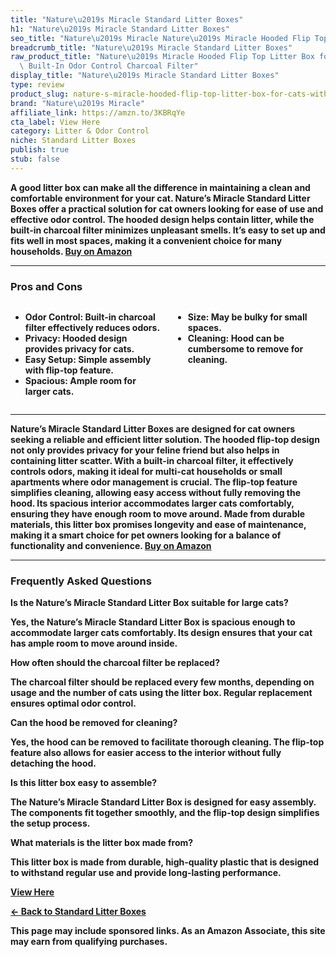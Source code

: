 ```yaml
---
title: "Nature\u2019s Miracle Standard Litter Boxes"
h1: "Nature\u2019s Miracle Standard Litter Boxes"
seo_title: "Nature\u2019s Miracle Nature\u2019s Miracle Hooded Flip Top Litter\u2026"
breadcrumb_title: "Nature\u2019s Miracle Standard Litter Boxes"
raw_product_title: "Nature\u2019s Miracle Hooded Flip Top Litter Box for Cats, With\
  \ Built-In Odor Control Charcoal Filter"
display_title: "Nature\u2019s Miracle Standard Litter Boxes"
type: review
product_slug: nature-s-miracle-hooded-flip-top-litter-box-for-cats-with-built-in-odor-3e5ae18f
brand: "Nature\u2019s Miracle"
affiliate_link: https://amzn.to/3KBRqYe
cta_label: View Here
category: Litter & Odor Control
niche: Standard Litter Boxes
publish: true
stub: false
---
```


<div id="intro" class="full-width">
  <p><strong>A good litter box can make all the difference in maintaining a clean and comfortable environment for your cat. Nature’s Miracle Standard Litter Boxes offer a practical solution for cat owners looking for ease of use and effective odor control. The hooded design helps contain litter, while the built-in charcoal filter minimizes unpleasant smells. It’s easy to set up and fits well in most spaces, making it a convenient choice for many households. <a href="https://amzn.to/3KBRqYe" rel="nofollow sponsored noopener" target="_blank"><strong>Buy on Amazon</strong></a></p>
</div>

<hr />
<h3 id="pros-cons">Pros and Cons</h3>
<div class="pc-grid" style="display:grid;grid-template-columns:1fr 1fr;gap:16px;">
  <ul>
    <li><strong>Odor Control:</strong> Built-in charcoal filter effectively reduces odors.</li>
    <li><strong>Privacy:</strong> Hooded design provides privacy for cats.</li>
    <li><strong>Easy Setup:</strong> Simple assembly with flip-top feature.</li>
    <li><strong>Spacious:</strong> Ample room for larger cats.</li>
  </ul>
  <ul>
    <li><strong>Size:</strong> May be bulky for small spaces.</li>
    <li><strong>Cleaning:</strong> Hood can be cumbersome to remove for cleaning.</li>
  </ul>
</div>
<hr />

<div class="full-width">
  <p>Nature’s Miracle Standard Litter Boxes are designed for cat owners seeking a reliable and efficient litter solution. The hooded flip-top design not only provides privacy for your feline friend but also helps in containing litter scatter. With a built-in charcoal filter, it effectively controls odors, making it ideal for multi-cat households or small apartments where odor management is crucial. The flip-top feature simplifies cleaning, allowing easy access without fully removing the hood. Its spacious interior accommodates larger cats comfortably, ensuring they have enough room to move around. Made from durable materials, this litter box promises longevity and ease of maintenance, making it a smart choice for pet owners looking for a balance of functionality and convenience. <a href="https://amzn.to/3KBRqYe" rel="nofollow sponsored noopener" target="_blank"><strong>Buy on Amazon</strong></a></p>
</div>

<hr />
<h3 id="faqs">Frequently Asked Questions</h3>

<p><strong>Is the Nature’s Miracle Standard Litter Box suitable for large cats?</strong></p>
<p>Yes, the Nature’s Miracle Standard Litter Box is spacious enough to accommodate larger cats comfortably. Its design ensures that your cat has ample room to move around inside.</p>

<p><strong>How often should the charcoal filter be replaced?</strong></p>
<p>The charcoal filter should be replaced every few months, depending on usage and the number of cats using the litter box. Regular replacement ensures optimal odor control.</p>

<p><strong>Can the hood be removed for cleaning?</strong></p>
<p>Yes, the hood can be removed to facilitate thorough cleaning. The flip-top feature also allows for easier access to the interior without fully detaching the hood.</p>

<p><strong>Is this litter box easy to assemble?</strong></p>
<p>The Nature’s Miracle Standard Litter Box is designed for easy assembly. The components fit together smoothly, and the flip-top design simplifies the setup process.</p>

<p><strong>What materials is the litter box made from?</strong></p>
<p>This litter box is made from durable, high-quality plastic that is designed to withstand regular use and provide long-lasting performance.</p>
<p><a class="btn" href="https://amzn.to/3KBRqYe" target="_blank" rel="nofollow sponsored noopener">View Here</a></p>
<p><a href="/roundups/litter-odor-control/standard-litter-boxes/">← Back to Standard Litter Boxes</a></p>
<aside class="disclosure">This page may include sponsored links. As an Amazon Associate, this site may earn from qualifying purchases.</aside>
